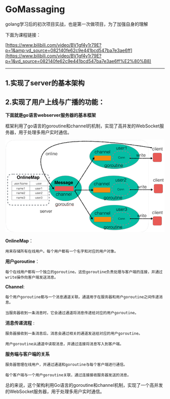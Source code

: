 # GoMassaging

golang学习后的初次项目实战，也是第一次做项目，为了加强自身的理解

下面为课程链接：

[https://www.bilibili.com/video/BV1gf4y1r79E?p=1&amp;vd_source=082140fe62c9e441bcd547ba7e3ae6ff](https://www.bilibili.com/video/BV1gf4y1r79E?p=1&vd_source=082140fe62c9e441bcd547ba7e3ae6ff%E2%80%B8)

---

## 1.实现了server的基本架构

## 2.实现了用户上线与广播的功能：

**下面就是go语言webserver服务器的基本框架**

框架利用了go语言的goroutine和channel的机制，实现了高并发的WebSocket服务器，用于处理多用户实时通信。

![1715783867674](image/README/1715783867674.png)

**OnlineMap**：

    用来存储所有在线用户。每个用户都有一个名字和对应的用户对象。

**用户goroutine**：

    每个在线用户都有一个独立的goroutine。这些goroutine负责处理与客户端的连接，并通过write操作向客户端发送消息。

**Channel**:

    每个用户goroutine都与一个消息通道关联。通道用于在服务器和用户goroutine之间传递消息。

    当服务器收到一条消息时，它会通过通道将消息传递给对应的用户goroutine。

**消息传递流程** :

    服务器接收到一条消息后，消息会通过相关的通道发送给对应的用户goroutine。

    用户goroutine从通道中读取消息，并通过连接将消息写入到客户端。

**服务端与客户端的关系**

    服务器管理在线用户，并通过通道和goroutine与每个客户端进行通信。

    每个客户端与一个用户goroutine关联，通过连接接收服务器发送的消息。

总的来说，这个架构利用Go语言的goroutine和channel机制，实现了一个高并发的WebSocket服务器，用于处理多用户实时通信。
